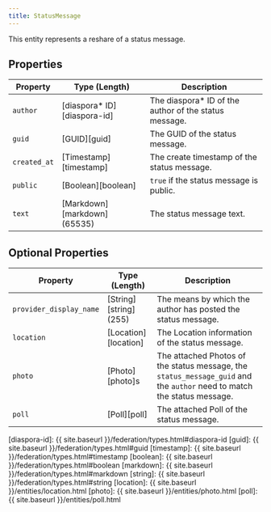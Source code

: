 ```yaml
---
title: StatusMessage
---
```


This entity represents a reshare of a status message.

## Properties

| Property     | Type (Length)                | Description                                            |
| ------------ | ---------------------------- | ------------------------------------------------------ |
| `author`     | [diaspora\* ID][diaspora-id] | The diaspora\* ID of the author of the status message. |
| `guid`       | [GUID][guid]                 | The GUID of the status message.                        |
| `created_at` | [Timestamp][timestamp]       | The create timestamp of the status message.            |
| `public`     | [Boolean][boolean]           | `true` if the status message is public.                |
| `text`       | [Markdown][markdown] (65535) | The status message text.                               |

## Optional Properties

| Property                | Type (Length)          | Description                                                                                                             |
| ----------------------- | ---------------------- | ----------------------------------------------------------------------------------------------------------------------- |
| `provider_display_name` | [String][string] (255) | The means by which the author has posted the status message.                                                            |
| `location`              | [Location][location]   | The Location information of the status message.                                                                         |
| `photo`                 | [Photo][photo]s        | The attached Photos of the status message, the `status_message_guid` and the `author` need to match the status message. |
| `poll`                  | [Poll][poll]           | The attached Poll of the status message.                                                                                |

[diaspora-id]: {{ site.baseurl }}/federation/types.html#diaspora-id
[guid]: {{ site.baseurl }}/federation/types.html#guid
[timestamp]: {{ site.baseurl }}/federation/types.html#timestamp
[boolean]: {{ site.baseurl }}/federation/types.html#boolean
[markdown]: {{ site.baseurl }}/federation/types.html#markdown
[string]: {{ site.baseurl }}/federation/types.html#string
[location]: {{ site.baseurl }}/entities/location.html
[photo]: {{ site.baseurl }}/entities/photo.html
[poll]: {{ site.baseurl }}/entities/poll.html
